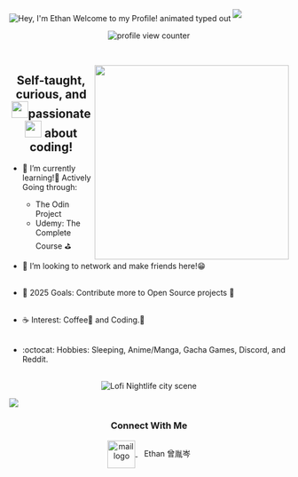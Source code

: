 <!-- My Readme Profile!
I spent a lot of time to make my Readme, and if you like it feel free to take inspiration!

**Acknowledgements**
Awesome Readme Templates
Awesome README
How to write a Good readme

**Authors**
@zengyincen

**Deployment**
Creating a README on GitHub is a simple process. Here are the steps:

Click the "Create new file" button located in a new github repository (your username).

In the "Name your file" field, enter "README.md" (without the quotes).

Feel free to copy and paste anything you liked from my readme (Customizing it to fit your own theme and stats)

Once you've added all the content, scroll to the bottom of the page and click the "Commit new file" button.

Your README will now be visible on the main page of your repository. -->

<img src="https://readme-typing-svg.demolab.com?font=Concert+One&size=40&duration=5000&pause=2000&color=FF9F77&center=true&vCenter=true&width=940&height=50&lines=Hey%2C+I'm+Ethan+Zeng.+Welcome+to+my+Profile!" align="middle" alt="Hey, I'm Ethan Welcome to my Profile! animated typed out">
<img  src="assests/borderseperator.gif">

<p align="center">
    <img src="https://komarev.com/ghpvc/?username=zengyincen&color=0079fa&style=flat-square&label=PROFILE+VIEWS" alt="profile view counter">
</p> <br>

<img align='right' src="https://thumbsnap.com/s/SZmZMzxY.jpg?0304" width="350"  /></a>

<h2 align="center"> Self-taught, curious, and <img src="assests/flamey.gif" width="30"/>passionate<img src="assests/flamey.gif" width="30"/> about coding!</h2>

* 🌳 I’m currently learning!📖 Actively Going through:
  - The Odin Project
  - Udemy: The Complete Course ⛳  <br>

* 🐾 I’m looking to network and make friends here!😁 <br><br>

* 🌊 2025 Goals: Contribute more to Open Source projects 💪<br><br>

* ☕ Interest: Coffee🥛 and Coding.📠 <br><br>

* :octocat: Hobbies: Sleeping, Anime/Manga, Gacha Games, Discord, and Reddit. <br><br>


<p align="center">
<img src="assests/loficity.gif" alt="Lofi Nightlife city scene" />
</p>

<img src="assests/borderseperator.gif">
  <h3 align="center">Connect With Me</h3>
<p align="center">
 
  <a href="mailto:zengyincen@foxmail.com" target="_blank">
    <img align="center" alt="mail logo" height="50" width="50" src="assests/gmailogo.png" />
  </a> &nbsp;&nbsp;
  <span>Ethan 曾胤岑</span>
</p> 

